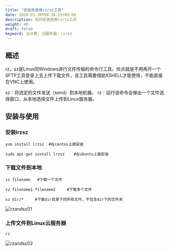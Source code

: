 ```yaml
---
title: "安装及使用rz/sz工具"
date: 2020-01-30T00:38:25+09:00
description: 如何安装使用rz/sz工具
weight: 40
draft: false
keyword: 云计算, 云服务器，rz/sz
---
```


## 概述

rz，sz是Linux同Windows进行文件传输的命令行工具，优点就是不用再开一个SFTP工具登录上去上传下载文件，该工具需要借助XSHELL才能使用，不能直接在VNC上使用。

sz：将选定的文件发送（send）到本地机器。
rz：运行该命令会弹出一个文件选择窗口，从本地选择文件上传到Linux服务器。

## 安装与使用

### 安装lrzsz

```
yum install lrzsz  #在centos上面安装

sudo apt-get install lrzsz    #在ubuntu上面安装
```

### 下载文件到本地

```
sz filename   #下载一个文件

sz filename1 filename2     #下载多个文件

sz dir/*     #下载dir目录下的所有文件，不包含dir下的文件夹
```

![rzandsz01](../../../_images/rzandsz01.jpg)

### 上传文件到Linux云服务器

```
rz
```

![rzandsz02](../../../_images/rzandsz02.jpg)